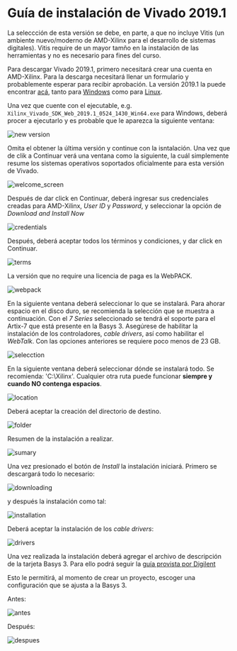 # Guía de instalación de Vivado 2019.1

La seleccción de esta versión se debe, en parte, a que no incluye Vitis (un ambiente nuevo/moderno de AMD-Xilinx para el desarrollo de sistemas digitales). Vitis require de un mayor tamño en la instalación de las herramientas y no es necesario para fines del curso.

Para descargar Vivado 2019.1, primero necesitará crear una cuenta en AMD-Xilinx. Para la descarga necesitará llenar un formulario y probablemente esperar para recibir aprobación. La versión 2019.1 la puede encontrar [acá](https://www.xilinx.com/support/download/index.html/content/xilinx/en/downloadNav/vivado-design-tools/archive.html), tanto para [Windows](https://www.xilinx.com/member/forms/download/xef-vivado.html?filename=Xilinx_Vivado_SDK_Web_2019.1_0524_1430_Win64.exe) como para [Linux](https://www.xilinx.com/member/forms/download/xef-vivado.html?filename=Xilinx_Vivado_SDK_Web_2019.1_0524_1430_Lin64.bin).

Una vez que cuente con el ejecutable, e.g. `Xilinx_Vivado_SDK_Web_2019.1_0524_1430_Win64.exe` para Windows, deberá procer a ejecutarlo y es probable que le aparezca la siguiente ventana:

![new version](https://raw.githubusercontent.com/EL3313/wiki/main/instalacion_vivado/fig/new_version.png)

Omita el obtener la última versión y continue con la isntalación. Una vez que de clik a Continuar verá una ventana como la siguiente, la cuál simplemente resume los sistemas operativos soportados oficialmente para esta versión de Vivado.

![welcome_screen](https://raw.githubusercontent.com/EL3313/wiki/main/instalacion_vivado/fig/welcome_screen.png)

Después de dar click en Continuar, deberá ingresar sus credenciales creadas para AMD-Xilinx, _User ID_ y _Password_, y seleccionar la opción de _Download and Install Now_

![credentials](https://raw.githubusercontent.com/EL3313/wiki/main/instalacion_vivado/fig/credentials.png)

Después, deberá aceptar todos los términos y condiciones, y dar click en Continuar.

![terms](https://raw.githubusercontent.com/EL3313/wiki/main/instalacion_vivado/fig/terms.png)

La versión que no require una licencia de paga es la WebPACK.

![webpack](https://raw.githubusercontent.com/EL3313/wiki/main/instalacion_vivado/fig/webpack.png)

En la siguiente ventana deberá seleccionar lo que se instalará. Para ahorar espacio en el disco duro, se recomienda la selección que se muestra a continuación. Con el _7 Series_ seleccionado se tendrá el soporte para el Artix-7 que está presente en la Basys 3. Asegúrese de habilitar la instalación de los controladores, _cable drivers_, así como habilitar el _WebTalk_. Con las opciones anteriores se requiere poco menos de 23 GB.

![selecction](https://raw.githubusercontent.com/EL3313/wiki/main/instalacion_vivado/fig/selecction.png)

En la siguiente ventana deberá seleccionar dónde se instalará todo. Se recomienda: 'C:\Xilinx'. Cualquier otra ruta puede funcionar **siempre y cuando NO contenga espacios**.

![location](https://raw.githubusercontent.com/EL3313/wiki/main/instalacion_vivado/fig/location.png)

Deberá aceptar la creación del directorio de destino.

![folder](https://raw.githubusercontent.com/EL3313/wiki/main/instalacion_vivado/fig/folder.png)

Resumen de la instalación a realizar.

![sumary](https://raw.githubusercontent.com/EL3313/wiki/main/instalacion_vivado/fig/sumary.png)

Una vez presionado el botón de _Install_ la instalación iniciará. Primero se descargará todo lo necesario:

![downloading](https://raw.githubusercontent.com/EL3313/wiki/main/instalacion_vivado/fig/downloading.png)

y después la instalación como tal:

![installation](https://raw.githubusercontent.com/EL3313/wiki/main/instalacion_vivado/fig/installation.png)

Deberá aceptar la instalación de los _cable drivers_:

![drivers](https://raw.githubusercontent.com/EL3313/wiki/main/instalacion_vivado/fig/drivers)

Una vez realizada la instalación deberá agregar el archivo de descripción de la tarjeta Basys 3. Para ello podrá seguir la [guía provista por Digilent](https://digilent.com/reference/programmable-logic/guides/install-board-files#:~:text=Digilent%20provides%20board%20files%20for%20each%20FPGA%20development,and%20Memory%20Interface%20Generator%29%20used%20in%20many%20designs)

Esto le permitirá, al momento de crear un proyecto, escoger una configuración que se ajusta a la Basys 3.

Antes:

![antes](https://raw.githubusercontent.com/EL3313/wiki/main/instalacion_vivado/fig/antes.png)

Después: 

![despues](https://raw.githubusercontent.com/EL3313/wiki/main/instalacion_vivado/fig/despues.png)



